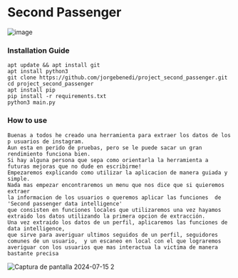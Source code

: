 # Second Passenger
![image](https://github.com/user-attachments/assets/dfb1409a-c27d-4555-905f-109f46f92c1f)
### Installation Guide
```
apt update && apt install git
apt install python3
git clone https://github.com/jorgebenedi/project_second_passenger.git
cd project_second_passenger
apt install pip
pip install -r requirements.txt
python3 main.py
```
### How to use

```
Buenas a todos he creado una herramienta para extraer los datos de los p usuarios de instagram.
Aun esta en perido de pruebas, pero se le puede sacar un gran rendimiento funciona bien.
Si hay alguna persona que sepa como orientarla la herramienta a futuras mejoras que no dude en escribirme!
Empezaremos explicando como utilizar la aplicacion de manera guiada y simple.
Nada mas empezar encontraremos un menu que nos dice que si quieremos extraer
la informacion de los usuarios o queremos aplicar las funciones  de 'Second passenger data intelligence'
que consisten en funciones locales que utilizaremos una vez hayamos extraido los datos utilizando la primera opcion de extracción.
Una vez extraido los datos de un perfil, aplicaremos las funciones de data intelligence,
que sirve para averiguar ultimos seguidos de un perfil, seguidores comunes de un usuario,  y un escaneo en local con el que lograremos averiguar con los usuarios que mas interactua la victima de manera bastante precisa
```
![Captura de pantalla 2024-07-15 2](https://github.com/user-attachments/assets/d17a80d5-1a6a-480a-b69c-f4572bb47b9a)
